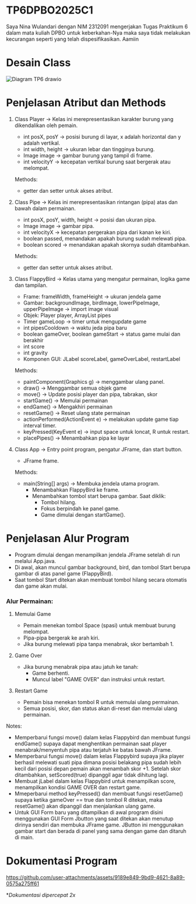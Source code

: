 # TP6DPBO2025C1
Saya Nina Wulandari dengan NIM 2312091 mengerjakan Tugas Praktikum 6 dalam mata kuliah DPBO untuk keberkahan-Nya maka saya tidak melakukan kecurangan seperti yang telah dispesifikasikan. Aamiin

# Desain Class
![Diagram TP6 drawio](https://github.com/user-attachments/assets/28cdc7fa-ebee-47d0-bafa-5a87f9c5acc4)


# Penjelasan Atribut dan Methods

1. Class Player → Kelas ini merepresentasikan karakter burung yang dikendalikan oleh pemain.
    - int posX, posY → posisi burung di layar, x adalah horizontal dan y adalah vertikal.
    - int width, height → ukuran lebar dan tingginya burung.
    - Image image → gambar burung yang tampil di frame.
    - int velocityY → kecepatan vertikal burung saat bergerak atau melompat.
  
    Methods:
    - getter dan setter untuk akses atribut.

2. Class Pipe → Kelas ini merepresentasikan rintangan (pipa) atas dan bawah dalam permainan.
    - int posX, posY, width, height → posisi dan ukuran pipa.
    - Image image → gambar pipa.
    - int velocityX → kecepatan pergerakan pipa dari kanan ke kiri.
    - boolean passed, menandakan apakah burung sudah melewati pipa.
    - boolean scored → menandakan apakah skornya sudah ditambahkan.
    
    Methods:
    - getter dan setter untuk akses atribut.

3. Class FlappyBird → Kelas utama yang mengatur permainan, logika game dan tampilan.
    - Frame: frameWidth, frameHeight → ukuran jendela game
    - Gambar: backgroundImage, birdImage, lowerPipeImage, upperPipeImage → import image visual
    - Objek: Player player, ArrayList<Pipe> pipes 
    - Timer gameLoop → timer untuk mengupdate game 
    - int pipesCooldown → waktu jeda pipa baru
    - boolean gameOver, boolean gameStart → status game mulai dan berakhir
    - int score
    - int gravity
    - Komponen GUI: JLabel scoreLabel, gameOverLabel, restartLabel
    
    Methods:
    - paintComponent(Graphics g) → menggambar ulang panel.
    - draw() → Menggambar semua objek game
    - move() →	Update posisi player dan pipa, tabrakan, skor
    - startGame() →	Memulai permainan
    - endGame()	→ Mengakhiri permainan
    - resetGame()	→ Reset ulang state permainan
    - actionPerformed(ActionEvent e) → melakukan update game tiap interval timer.
    - keyPressed(KeyEvent e) → input space untuk loncat, R untuk restart.
    - placePipes() → Menambahkan pipa ke layar

4. Class App → Entry point program, pengatur JFrame, dan start button.
    - JFrame frame.
    
    Methods:
    - main(String[] args) → Membuka jendela utama program.
      - Menambahkan FlappyBird ke frame.
      - Menambahkan tombol start berupa gambar. Saat diklik:
        - Tombol hilang.
        - Fokus berpindah ke panel game.
        - Game dimulai dengan startGame().


# Penjelasan Alur Program
- Program dimulai dengan menampilkan jendela JFrame setelah di run melalui App.java.
- Di awal, akan muncul gambar background, bird, dan tombol Start berupa gambar di atas panel game (FlappyBird).
- Saat tombol Start ditekan akan membuat tombol hilang secara otomatis dan game akan mulai.

### Alur Permainan:
1. Memulai Game
   - Pemain menekan tombol Space (spasi) untuk membuat burung melompat.
   - Pipa-pipa bergerak ke arah kiri.
   - Jika burung melewati pipa tanpa menabrak, skor bertambah 1.

2. Game Over
   - Jika burung menabrak pipa atau jatuh ke tanah:
     - Game berhenti.
     - Muncul label "GAME OVER" dan instruksi untuk restart.

3. Restart Game
   - Pemain bisa menekan tombol R untuk memulai ulang permainan.
   - Semua posisi, skor, dan status akan di-reset dan memulai ulang permainan.

Notes:
- Memperbarui fungsi move() dalam kelas Flappybird dan membuat fungsi endGame() supaya dapat menghentikan permainan saat player menabrak/menyentuh pipa atau terjatuh ke batas bawah JFrame.
- Memperbarui fungsi move() dalam kelas Flappybird supaya jika player berhasil melewati suati pipa dimana posisi belakang pipa sudah lebih kecil dari posisi depan pemain akan menambah skor +1. Setelah skor ditambahkan, setScored(true) dipanggil agar tidak dihitung lagi.
- Membuat jLabel dalam kelas Flappybird untuk menampilkan score, menampilkan kondisi GAME OVER dan restart game.
- Mmeperbarui method keyPressed() dan membuat fungsi resetGame() supaya ketika gameOver == true dan tombol R ditekan, maka resetGame() akan dipanggil dan menjalankan ulang game.
- Untuk GUI Form baru yang ditampilkan di awal program disini menggunakan GUI Form Jbutton yang saat ditekan akan menutup dirinya sendiri dan membuka JFrame game. JButton ini menggunakan gambar start dan berada di panel yang sama dengan game dan ditaruh di main.


# Dokumentasi Program
https://github.com/user-attachments/assets/9189e849-9bd9-4621-8a89-0575a275ff61

**Dokumentasi dipercepat 2x*



